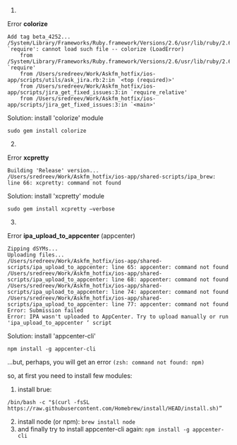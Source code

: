 1.
Error **colorize**
```
Add tag beta_4252...
/System/Library/Frameworks/Ruby.framework/Versions/2.6/usr/lib/ruby/2.6.0/rubygems/core_ext/kernel_require.rb:54:in `require': cannot load such file -- colorize (LoadError)
	from /System/Library/Frameworks/Ruby.framework/Versions/2.6/usr/lib/ruby/2.6.0/rubygems/core_ext/kernel_require.rb:54:in `require'
	from /Users/sredreev/Work/Askfm_hotfix/ios-app/scripts/utils/ask_jira.rb:2:in `<top (required)>'
	from /Users/sredreev/Work/Askfm_hotfix/ios-app/scripts/jira_get_fixed_issues:3:in `require_relative'
	from /Users/sredreev/Work/Askfm_hotfix/ios-app/scripts/jira_get_fixed_issues:3:in `<main>'
```
Solution: install 'colorize' module
```
sudo gem install colorize
```

2.
Error **xcpretty**
```
Building 'Release' version...
/Users/sredreev/Work/Askfm_hotfix/ios-app/shared-scripts/ipa_brew: line 66: xcpretty: command not found
```
Solution: install 'xcpretty' module
```
sudo gem install xcpretty —verbose
```

3.
Error **ipa_upload_to_appcenter** (appcenter)
```
Zipping dSYMs...
Uploading files...
/Users/sredreev/Work/Askfm_hotfix/ios-app/shared-scripts/ipa_upload_to_appcenter: line 65: appcenter: command not found
/Users/sredreev/Work/Askfm_hotfix/ios-app/shared-scripts/ipa_upload_to_appcenter: line 68: appcenter: command not found
/Users/sredreev/Work/Askfm_hotfix/ios-app/shared-scripts/ipa_upload_to_appcenter: line 74: appcenter: command not found
/Users/sredreev/Work/Askfm_hotfix/ios-app/shared-scripts/ipa_upload_to_appcenter: line 77: appcenter: command not found
Error: Submission failed
Error: IPA wasn't uploaded to AppCenter. Try to upload manually or run 'ipa_upload_to_appcenter ‘ script
```
Solution: install 'appcenter-cli'
```
npm install -g appcenter-cli
```
...but, perhaps, you will get an error 
```(zsh: command not found: npm)```

so, at first you need to install few modules:
1. install brue:
```
/bin/bash -c "$(curl -fsSL https://raw.githubusercontent.com/Homebrew/install/HEAD/install.sh)”
```
2. install node (or npm): 
```brew install node```
3. and finally try to install appcenter-cli again: 
```npm install -g appcenter-cli```
